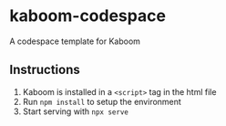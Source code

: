 # kaboom-codespace

A codespace template for Kaboom

## Instructions

1. Kaboom is installed in a `<script>` tag in the html file
1. Run `npm install` to setup the environment
1. Start serving with `npx serve`
